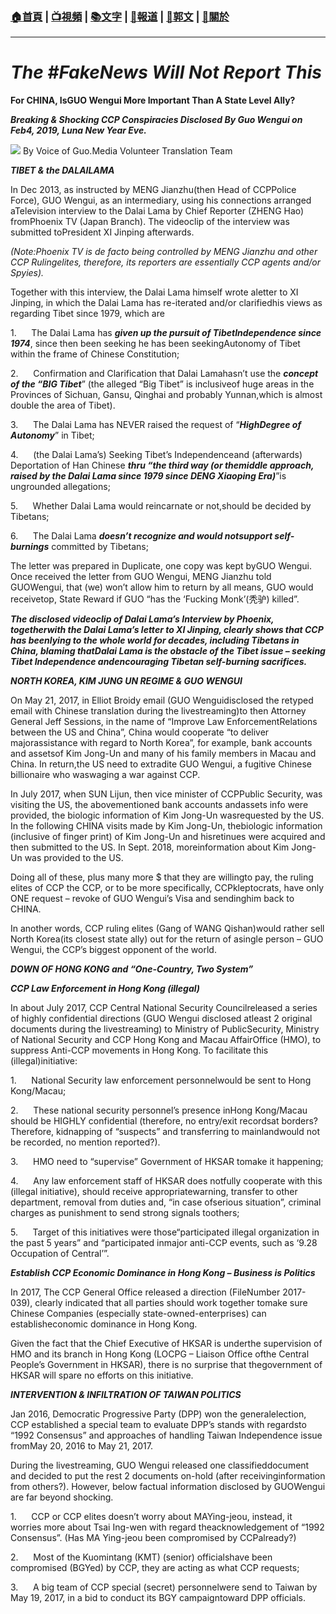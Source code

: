 ###  [:house:首頁](https://github.com/ourhimalayas/home) | [:tv:視頻](https://github.com/ourhimalayas/videos) | [:books:文字](https://github.com/ourhimalayas/txt) | [:newspaper:報道](https://github.com/ourhimalayas/news) | [:eagle:郭文](https://github.com/ourhimalayas/guomedia) | [:pray:關於](https://github.com/ourhimalayas/home/tree/master/about)
---
# ***The #FakeNews Will Not Report This***

**For CHINA, IsGUO Wengui More Important Than A State Level Ally?**

***Breaking & Shocking CCP Conspiracies Disclosed By Guo Wengui on Feb4, 2019, Luna New Year Eve.***

[![](https://2.bp.blogspot.com/-Q-W9CPmF0Vk/XFtsRTv58JI/AAAAAAAABYM/mM3RFSg7rY0Hluc73Fwt5ltdVe-FePQCwCLcBGAs/s400/111.PNG)](https://2.bp.blogspot.com/-Q-W9CPmF0Vk/XFtsRTv58JI/AAAAAAAABYM/mM3RFSg7rY0Hluc73Fwt5ltdVe-FePQCwCLcBGAs/s1600/111.PNG)
By Voice of Guo.Media Volunteer Translation Team<u></u><sub></sub><sup></sup><strike></strike>  
<u></u><sub></sub><sup></sup><strike></strike>  

***TIBET & the DALAILAMA***

In Dec 2013, as instructed by MENG Jianzhu(then Head of CCPPolice Force), GUO Wengui, as an intermediary, using his connections arranged aTelevision interview to the Dalai Lama by Chief Reporter (ZHENG Hao) fromPhoenix TV (Japan Branch). The videoclip of the interview was submitted toPresident XI Jinping afterwards.

*(Note:Phoenix TV is de facto being controlled by MENG Jianzhu and other CCP Rulingelites, therefore, its reporters are essentially CCP agents and/or Spyies).*

Together with this interview, the Dalai Lama himself wrote aletter to XI Jinping, in which the Dalai Lama has re-iterated and/or clarifiedhis views as regarding Tibet since 1979, which are
  

1.      The Dalai Lama has ***given up the pursuit of TibetIndependence since 1974***, since then been seeking he has been seekingAutonomy of Tibet within the frame of Chinese Constitution;
  

2.      Confirmation and Clarification that Dalai Lamahasn’t use the ***concept of the “BIG Tibet***” (the alleged “Big Tibet” is inclusiveof huge areas in the Provinces of Sichuan, Gansu, Qinghai and probably Yunnan,which is almost double the area of Tibet).
  

3.      The Dalai Lama has NEVER raised the request of “***HighDegree of Autonomy***” in Tibet;
  

4.      (the Dalai Lama’s) Seeking Tibet’s Independenceand (afterwards) Deportation of Han Chinese ***thru “the third way (or themiddle approach, raised by the Dalai Lama since 1979 since DENG Xiaoping Era)***”is ungrounded allegations;
  

5.      Whether Dalai Lama would reincarnate or not,should be decided by Tibetans;
  

6.      The Dalai Lama ***doesn’t recognize and would notsupport self-burnings*** committed by Tibetans;

The letter was prepared in Duplicate, one copy was kept byGUO Wengui. Once received the letter from GUO Wengui, MENG Jianzhu told GUOWengui, that (we) won’t allow him to return by all means, GUO would receivetop, State Reward if GUO “has the ‘Fucking Monk’(秃驴) killed”.

***The disclosed videoclip of Dalai Lama’s Interview by Phoenix, togetherwith the Dalai Lama’s letter to XI Jinping, clearly shows that CCP has beenlying to the whole world for decades, including Tibetans in China, blaming thatDalai Lama is the obstacle of the Tibet issue – seeking Tibet Independence andencouraging Tibetan self-burning sacrifices.***
  

***NORTH KOREA, KIM JUNG UN REGIME & GUO WENGUI***

On May 21, 2017, in Elliot Broidy email (GUO Wenguidisclosed the retyped email with Chinese translation during the livestreaming)to then Attorney General Jeff Sessions, in the name of “Improve Law EnforcementRelations between the US and China”, China would cooperate “to deliver majorassistance with regard to North Korea”, for example, bank accounts and assetsof Kim Jong-Un and many of his family members in Macau and China. In return,the US need to extradite GUO Wengui, a fugitive Chinese billionaire who waswaging a war against CCP.

In July 2017, when SUN Lijun, then vice minister of CCPPublic Security, was visiting the US, the abovementioned bank accounts andassets info were provided, the biologic information of Kim Jong-Un wasrequested by the US. In the following CHINA visits made by Kim Jong-Un, thebiologic information (inclusive of finger print) of Kim Jong-Un and hisretinues were acquired and then submitted to the US. In Sept. 2018, moreinformation about Kim Jong-Un was provided to the US.

Doing all of these, plus many more $ that they are willingto pay, the ruling elites of CCP the CCP, or to be more specifically, CCPkleptocrats, have only ONE request – revoke of GUO Wengui’s Visa and sendinghim back to CHINA.

In another words, CCP ruling elites (Gang of WANG Qishan)would rather sell North Korea(its closest state ally) out for the return of asingle person – GUO Wengui, the CCP’s biggest opponent of the world.
  

***DOWN OF HONG KONG and “One-Country, Two System”***

***CCP Law Enforcement in Hong Kong (illegal)***

In about July 2017, CCP Central National Security Councilreleased a series of highly confidential directions (GUO Wengui disclosed atleast 2 original documents during the livestreaming) to Ministry of PublicSecurity, Ministry of National Security and CCP Hong Kong and Macau AffairOffice (HMO), to suppress Anti-CCP movements in Hong Kong. To facilitate this (illegal)initiative:
  

1.      National Security law enforcement personnelwould be sent to Hong Kong/Macau;
  

2.      These national security personnel’s presence inHong Kong/Macau should be HIGHLY confidential (therefore, no entry/exit recordsat borders? Therefore, kidnapping of “suspects” and transferring to mainlandwould not be recorded, no mention reported?).
  

3.      HMO need to “supervise” Government of HKSAR tomake it happening;
  

4.      Any law enforcement staff of HKSAR does notfully cooperate with this (illegal initiative), should receive appropriatewarning, transfer to other department, removal from duties and, “in case ofserious situation”, criminal charges as punishment to send strong signals toothers;
  

5.      Target of this initiatives were those“participated illegal organization in the past 5 years” and “participated inmajor anti-CCP events, such as ‘9.28 Occupation of Central’”.
  

***Establish CCP Economic Dominance in Hong Kong – Business is Politics***

In 2017, The CCP General Office released a direction (FileNumber 2017- 039), clearly indicated that all parties should work together tomake sure Chinese Companies (especially state-owned-enterprises) can establisheconomic dominance in Hong Kong.

Given the fact that the Chief Executive of HKSAR is underthe supervision of HMO and its branch in Hong Kong (LOCPG – Liaison Office ofthe Central People’s Government in HKSAR), there is no surprise that thegovernment of HKSAR will spare no efforts on this initiative.
  

***INTERVENTION & INFILTRATION OF TAIWAN POLITICS***

Jan 2016, Democratic Progressive Party (DPP) won the generalelection, CCP established a special team to evaluate DPP’s stands with regardsto “1992 Consensus” and approaches of handling Taiwan Independence issue fromMay 20, 2016 to May 21, 2017.

During the livestreaming, GUO Wengui released one classifieddocument and decided to put the rest 2 documents on-hold (after receivinginformation from others?). However, below factual information disclosed by GUOWengui are far beyond shocking.

1.      CCP or CCP elites doesn’t worry about MAYing-jeou, instead, it worries more about Tsai Ing-wen with regard theacknowledgement of “1992 Consensus”. (Has MA Ying-jeou been compromised by CCPalready?)
  

2.      Most of the Kuomintang (KMT) (senior) officialshave been compromised (BGYed) by CCP, they are acting as what CCP requests;
  

3.      A big team of CCP special (secret) personnelwere send to Taiwan by May 19, 2017, in a bid to conduct its BGY campaigntoward DPP officials.
<u></u><sub></sub><sup></sup><strike></strike>